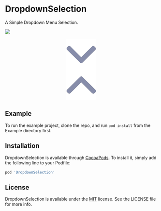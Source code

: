 # DropdownSelection
A Simple Dropdown Menu Selection.
<p align= "left">
<img src='https://img.shields.io/cocoapods/v/DropdownSelection.svg?style=flat'>
</p>
<p align= "center">
<img src='https://github.com/stevenpho/DropdownSelection/blob/master/DropdownSelection/Assets/DropDownSelection.xcassets/Logo.imageset/Logo.png'>
</p>
<!--[![CI Status](https://img.shields.io/travis/Steven Lee/DropdownSelection.svg?style=flat)](https://travis-ci.org/Steven Lee/DropdownSelection)
[![Version](https://img.shields.io/cocoapods/v/DropdownSelection.svg?style=flat)](https://cocoapods.org/pods/DropdownSelection)
[![License](https://img.shields.io/cocoapods/l/DropdownSelection.svg?style=flat)](https://cocoapods.org/pods/DropdownSelection)
[![Platform](https://img.shields.io/cocoapods/p/DropdownSelection.svg?style=flat)](https://cocoapods.org/pods/DropdownSelection)-- !-->

## Example

To run the example project, clone the repo, and run `pod install` from the Example directory first.

<!--## Requirements-->

## Installation

DropdownSelection is available through [CocoaPods](https://cocoapods.org). To install
it, simply add the following line to your Podfile:

```ruby
pod 'DropdownSelection'
```

<!--## Author-->

<!--Steven, a1231233434@gmail.com !-->

## License

DropdownSelection is available under the [MIT](https://github.com/stevenpho/DropdownSelection/blob/master/LICENSE) license. See the LICENSE file for more info.
